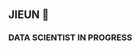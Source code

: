 ## JIEUN 👋
### DATA SCIENTIST IN PROGRESS


<!--
**jieunlee-hi/jieunlee-hi** is a ✨ _special_ ✨ repository because its `README.md` (this file) appears on your GitHub profile.

Here are some ideas to get you started:
# I am currently learning  bigdata, python, sql, R, and so on.
- 🔭 I’m currently working on ...
- 🌱 I’m currently learning ...
- 👯 I’m looking to collaborate on ...
- 🤔 I’m looking for help with ...
- 💬 Ask me about ...
- 📫 How to reach me: ...
- 😄 Pronouns: ...
- ⚡ Fun fact: ...
-->

